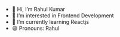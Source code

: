 - 👋 Hi, I’m Rahul Kumar
- 👀 I’m interested in Frontend Development
- 🌱 I’m currently learning Reactjs
- 😄 Pronouns: Rahul

<!---
rahulkumar566/rahulkumar566 is a ✨ special ✨ repository because its `README.md` (this file) appears on your GitHub profile.
You can click the Preview link to take a look at your changes.
--->
